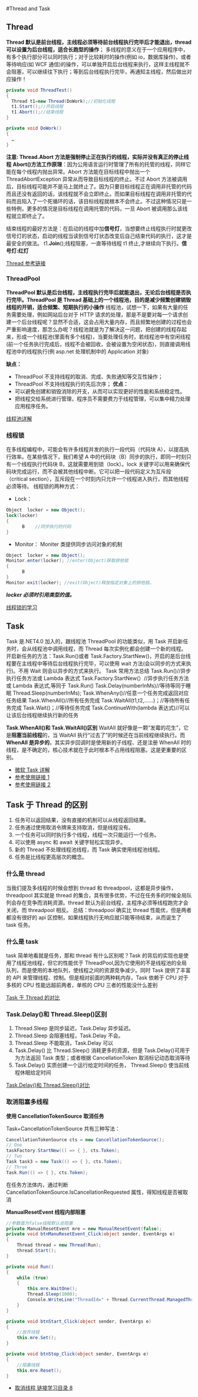 #Thread and Task

## Thread

**Thread 默认是前台线程，主线程必须等待前台线程执行完毕后才能退出，thread 可以设置为后台线程，适合长跑型的操作**；
多线程的意义在于一个应用程序中，有多个执行部分可以同时执行；对于比较耗时的操作(例如 io，数据库操作)，或者等待响应(如 WCF 通信)的操作，可以单独开启后台线程来执行，这样主线程就不会阻塞，可以继续往下执行；等到后台线程执行完毕，再通知主线程，然后做出对应操作！

```cs
private void ThreadTest()
{
  Thread t1=new Thread(DoWork);//初始化线程
  t1.Start();//开启线程
  t1.Abort();//结束线程
}

private void DoWork()
{
  …
}
```

**注意: Thread.Abort 方法是强制停止正在执行的线程，实际并没有真正的停止线程**
**Abort()方法工作原理**：因为公用语言运行时管理了所有的托管的线程，同样它能在每个线程内抛出异常。Abort 方法能在目标线程中抛出一个 ThreadAbortException 异常从而导致目标线程的终止。不过 Abort 方法被调用后，目标线程可能并不是马上就终止了。因为只要目标线程正在调用非托管的代码而且还没有返回的话，该线程就不会立即终止。而如果目标线程在调用非托管的代码而且陷入了一个死循环的话，该目标线程就根本不会终止。不过这种情况只是一些特例，更多的情况是目标线程在调用托管的代码，一旦 Abort 被调用那么该线程就立即终止了。

结束线程的最好方法是：在启动的线程中加**信号灯**，当想要终止线程执行时就更改信号灯的状态，启动的线程当读到信号灯状态改变后自己结束代码的执行，这才是最安全的做法。
t1.**Join**();线程阻塞，一直等待线程 t1 终止,才继续向下执行。**信号灯:红灯**

[Thread 参考链接](https://www.cnblogs.com/wyy1234/p/9166444.html)

### ThreadPool

**ThreadPool 默认是后台线程，主线程执行完毕后就能退出，无论后台线程是否执行完毕。ThreadPool 是 Thread 基础上的一个线程池，目的是减少频繁创建销毁线程的开销，适合频繁、短期执行的小操作**
线程池，试想一下，如果有大量的任务需要处理，例如网站后台对于 HTTP 请求的处理，那是不是要对每一个请求创建一个后台线程呢？显然不合适，这会占用大量内存，而且频繁地创建的过程也会严重影响速度，那怎么办呢？线程池就是为了解决这一问题，把创建的线程存起来，形成一个线程池(里面有多个线程)，当要处理任务时，若线程池中有空闲线程(前一个任务执行完成后，线程不会被回收，会被设置为空闲状态)，则直接调用线程池中的线程执行(例 asp.net 处理机制中的 Application 对象)

**缺点：**

- ThreadPool 不支持线程的取消、完成、失败通知等交互性操作；
- ThreadPool 不支持线程执行的先后次序；
  **优点：**
- 可以避免创建和销毁消除的开支，从而可以实现更好的性能和系统稳定性。
- 把线程交给系统进行管理，程序员不需要费力于线程管理，可以集中精力处理应用程序任务。

[线程池详解](https://blog.csdn.net/chen_zw/article/details/7939834?utm_medium=distribute.pc_relevant.none-task-blog-BlogCommendFromMachineLearnPai2-1.control&dist_request_id=&depth_1-utm_source=distribute.pc_relevant.none-task-blog-BlogCommendFromMachineLearnPai2-1.control)

### 线程锁

在多线程编程中，可能会有许多线程并发的执行一段代码（代码块 A），以提高执行效率。在某些情况下，我们希望 A 中的代码块（B）同步的执行，即同一时刻只有一个线程执行代码块 B，这就需要用到锁（lock）。lock 关键字可以用来确保代码块完成运行，而不会被其他线程中断。它可以把一段代码定义为互斥段（critical section），互斥段在一个时刻内只允许一个线程进入执行，而其他线程必须等待。
线程锁的两种方式：

- Lock：

```cs
Object  locker = new Object();
lock(locker)
{
      B    //同步执行的代码
}
```

- Monitor： Moniter 类提供同步访问对象的机制

```cs
Object  locker = new Object();
Monitor.enter(locker); //enter(Object)获取排他锁
{
      B
}
Monitor.exit(locker); //exit(Object)释放指定对象上的排他锁。
```

_**locker 必须时引用类型的值。**_

[线程锁的学习](https://blog.csdn.net/smooth_tailor/article/details/52411359?utm_medium=distribute.pc_relevant_t0.none-task-blog-BlogCommendFromMachineLearnPai2-1.control&depth_1-utm_source=distribute.pc_relevant_t0.none-task-blog-BlogCommendFromMachineLearnPai2-1.control)

## Task

Task 是.NET4.0 加入的，跟线程池 ThreadPool 的功能类似，用 Task 开启新任务时，会从线程池中调用线程，而 Thread 每次实例化都会创建一个新的线程。
开启新任务的方法：Task.Run()或者 Task.Factory.StartNew()，开启的是后台线程要在主线程中等待后台线程执行完毕，可以使用 wait 方法(会以同步的方式来执行)。不用 Wait 则会以异步的方式来执行。
Task 常用方法总结
Task.Run()//异步执行任务方法或 Lambda 表达式
Task.Factory.StartNew(）//异步执行任务方法或 Lambda 表达式,等同于 Task.Run()
Task.Delay(numberInMs)//等待等同于睡眠 Thread.Sleep(numberInMs);
Task.WhenAny()//任意一个任务完成返回对应任务结果
Task.WhenAll()//所有任务完成
Task.WaitAll(t1,t2,……)；//等待所有任务完成
Task.Wait()；//等待任务完成
Task.ContinueWith(lambda 表达式)//可以让该后台线程继续执行新的任务

**Task.WhenAll()和 Task.WaitAll()区别**
WaitAll 就好像是一颗“发霉的花生”，它是**阻塞当前线程**的，当 WaitAll 执行“过去了”的时候还在当前线程继续执行。而**WhenAll 是异步的**，其实异步回调时是使用新的子线程、还是注册 WhenAll 时的线程，是不确定的，核心技术就在于此时根本不占用线程阻塞。这是更重要的区别。

- [微软 Task 详解](https://docs.microsoft.com/zh-cn/dotnet/api/system.threading.tasks.task.whenall?view=net-5.0)
- [参考使用链接 1](https://www.cnblogs.com/zhaoshujie/p/11082753.html)
- [参考使用链接 2](https://www.cnblogs.com/xiaojidanbai/p/13224172.html)

## Task 于 Thread 的区别

1. 任务可以返回结果，没有直接的机制可以从线程返回结果。
2. 任务通过使用取消令牌来支持取消，但是线程没有。
3. 一个任务可以同时执行多个线程，线程一次只能运行一个任务。
4. 可以使用 async 和 await 关键字轻松实现异步。
5. 新的 Thread 不处理线程池线程，而 Task 确实使用线程池线程。
6. 任务是比线程更高层次的概念。

### 什么是 thread

当我们提及多线程的时候会想到 thread 和 threadpool，这都是异步操作，threadpool 其实就是 thread 的集合，具有很多优势，不过在任务多的时候全局队列会存在竞争而消耗资源。thread 默认为前台线程，主程序必须等线程跑完才会关闭，而 threadpool 相反。
总结：threadpool 确实比 thread 性能优，但是两者都没有很好的 api 区控制，如果线程执行无响应就只能等待结束，从而诞生了 task 任务。

### 什么是 task

task 简单地看就是任务，那和 thread 有什么区别呢？Task 的背后的实现也是使用了线程池线程，但它的性能优于 ThreadPool,因为它使用的不是线程池的全局队列，而是使用的本地队列，使线程之间的资源竞争减少。同时 Task 提供了丰富的 API 来管理线程、控制。但是相对前面的两种耗内存，Task 依赖于 CPU 对于多核的 CPU 性能远超前两者，单核的 CPU 三者的性能没什么差别

[Task 于 Thread 的对比](https://blog.csdn.net/qq_40677590/article/details/102797838)

### Task.Delay()和 Thread.Sleep()区别

1. Thread.Sleep 是同步延迟，Task.Delay 异步延迟。
2. Thread.Sleep 会阻塞线程，Task.Delay 不会。
3. Thread.Sleep 不能取消，Task.Delay 可以
4. Task.Delay() 比 Thread.Sleep() 消耗更多的资源，但是 Task.Delay()可用于为方法返回 Task 类型；或者根据 CancellationToken 取消标记动态取消等待
5. Task.Delay() 实质创建一个运行给定时间的任务， Thread.Sleep() 使当前线程休眠给定时间

[Task.Delay()和 Thread.Sleep()对比](链接：https://blog.csdn.net/zxf347085420/article/details/93347885?utm_medium=distribute.pc_relevant.none-task-blog-BlogCommendFromMachineLearnPai2-6.control&dist_request_id=&depth_1-utm_source=distribute.pc_relevant.none-task-blog-BlogCommendFromMachineLearnPai2-6.control)

### 取消阻塞多线程

**使用 CancellationTokenSource 取消任务**

Task+CancellationTokenSource 共有三种写法：

```cs
CancellationTokenSource cts = new CancellationTokenSource();
// One
taskFactory.StartNew(() => { }, cts.Token);
// Two
Task task3 = new Task(() => { }, cts.Token);
// Three
Task.Run(() => { }, cts.Token);

```

在任务方法体内，通过判断 CancellationTokenSource.IsCancellationRequested 属性，得知线程是否被取消

**ManualResetEvent 线程内部阻塞**

```cs
//参数值为false线程默认会阻塞
private ManualResetEvent mre = new ManualResetEvent(false);
private void btnManuResetEvent_Click(object sender, EventArgs e)
{
    Thread thread = new Thread(Run);
    thread.Start();
}

private void Run()
{
    while (true)
    {
        this.mre.WaitOne();
        Thread.Sleep(1000);
        Console.WriteLine("ThreadId=" + Thread.CurrentThread.ManagedThreadId + "：" + DateTime.Now);
    }
}

private void btnStart_Click(object sender, EventArgs e)
{
    //放开线程
    this.mre.Set();
}

private void btnStop_Click(object sender, EventArgs e)
{
    //阻塞线程
    this.mre.Reset();
}
```

- [取消线程 链接学习目录 8](https://blog.csdn.net/xiaouncle/article/details/83037245?utm_medium=distribute.pc_relevant.none-task-blog-BlogCommendFromMachineLearnPai2-1.control&dist_request_id=1328593.10674.16147521124551795&depth_1-utm_source=distribute.pc_relevant.none-task-blog-BlogCommendFromMachineLearnPai2-1.control)

